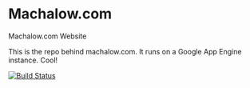 # Machalow.com
Machalow.com Website

This is the repo behind machalow.com. It runs on a Google App Engine instance. Cool!

[![Build Status](https://github.com/csm10495/machalow.com/workflows/Build/badge.svg)](https://github.com/csm10495/machalow.com/actions)
